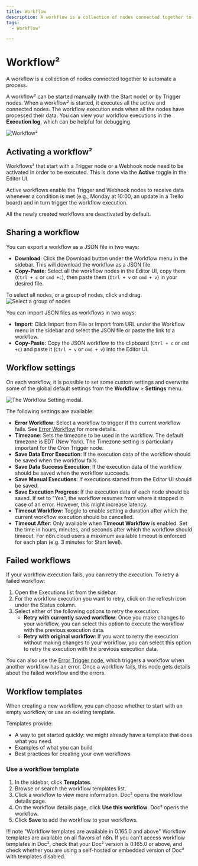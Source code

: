 ```yaml
---
title: Workflow 
description: A workflow is a collection of nodes connected together to automate a process.
tags:
  - Workflow²

---
```

# Workflow²

A workflow is a collection of nodes connected together to automate a process. 

A workflow² can be started manually (with the Start node) or by Trigger nodes. When a workflow² is started, it executes all the active and connected nodes. The workflow execution ends when all the nodes have processed their data. You can view your workflow executions in the **Execution log**, which can be helpful for debugging.

![Workflow²](/_images/workflows/workflows/Execute_workflow.gif)

## Activating a workflow²

Workflows² that start with a Trigger node or a Webhook node need to be activated in order to be executed. This is done via the **Active** toggle in the Editor UI.

Active workflows enable the Trigger and Webhook nodes to receive data whenever a condition is met (e.g., Monday at 10:00, an update in a Trello board) and in turn trigger the workflow execution.

All the newly created workflows are deactivated by default. 

## Sharing a workflow

You can export a workflow as a JSON file in two ways:

  * **Download**: Click the Download button under the Workflow menu in the sidebar. This will download the workflow as a JSON file.
  * **Copy-Paste**: Select all the workflow nodes in the Editor UI, copy them (`Ctrl + c` or `cmd +c`), then paste them (`Ctrl + v` or `cmd + v`) in your desired file.  
  
  To select all nodes, or a group of nodes, click and drag:
  ![Select a group of nodes](/_images/workflows/workflows/selectingnodes.gif)

You can import JSON files as workflows in two ways:

  * **Import**: Click Import from File or Import from URL under the Workflow menu in the sidebar and select the JSON file or paste the link to a workflow.
  * **Copy-Paste**: Copy the JSON workflow to the clipboard (`Ctrl + c` or `cmd +c`) and paste it (`Ctrl + v` or `cmd + v`) into the Editor UI.

## Workflow settings

On each workflow, it is possible to set some custom settings and overwrite some of the global default settings from the **Workflow** > **Settings** menu.

![The Workflow Setting modal.](/_images/workflows/workflows/workflow_settings.png)

The following settings are available:

* **Error Workflow**: Select a workflow to trigger if the current workflow fails. See [Error Workflow](/flow-logic/error-handling/) for more details.
* **Timezone**: Sets the timezone to be used in the workflow. The default timezone is EDT (New York). The Timezone setting is particularly important for the Cron Trigger node.
* **Save Data Error Execution**: If the execution data of the workflow should be saved when the workflow fails.
* **Save Data Success Execution**: If the execution data of the workflow should be saved when the workflow succeeds.
* **Save Manual Executions**: If executions started from the Editor UI should be saved.
* **Save Execution Progress**: If the execution data of each node should be saved. If set to "Yes", the workflow resumes from where it stopped in case of an error. However, this might increase latency.
* **Timeout Workflow**: Toggle to enable setting a duration after which the current workflow execution should be cancelled.
* **Timeout After**: Only available when **Timeout Workflow** is enabled. Set the time in hours, minutes, and seconds after which the workflow should timeout. For n8n.cloud users a maximum available timeout is enforced for each plan (e.g. 3 minutes for Start level).

## Failed workflows

If your workflow execution fails, you can retry the execution. To retry a failed workflow:

1. Open the Executions list from the sidebar.
2. For the workflow execution you want to retry, click on the refresh icon under the Status column.
3. Select either of the following options to retry the execution:
    * **Retry with currently saved workflow**: Once you make changes to your workflow, you can select this option to execute the workflow with the previous execution data.
    * **Retry with original workflow**: If you want to retry the execution without making changes to your workflow, you can select this option to retry the execution with the previous execution data.

You can also use the [Error Trigger node](/workflow/integrations/core-nodes/n8n-nodes-base.errorTrigger/), which triggers a workflow when another workflow has an error. Once a workflow fails, this node gets details about the failed workflow and the errors.

## Workflow templates

When creating a new workflow, you can choose whether to start with an empty workflow, or use an existing template.

Templates provide:

* A way to get started quickly: we might already have a template that does what you need.
* Examples of what you can build
* Best practices for creating your own workflows

### Use a workflow template

1. In the sidebar, click **Templates**.
2. Browse or search the workflow templates list.
3. Click a workflow to view more information. Doc² opens the workflow details page.
4. On the workflow details page, click **Use this workflow**. Doc² opens the workflow.
5. Click **Save** to add the workflow to your workflows.

!!! note "Workflow templates are available in 0.165.0 and above"
    Workflow templates are available on all flavors of n8n. If you can't access workflow templates in Doc², check that your Doc² version is 0.165.0 or above, and check whether you are using a self-hosted or embedded version of Doc² with templates disabled.


